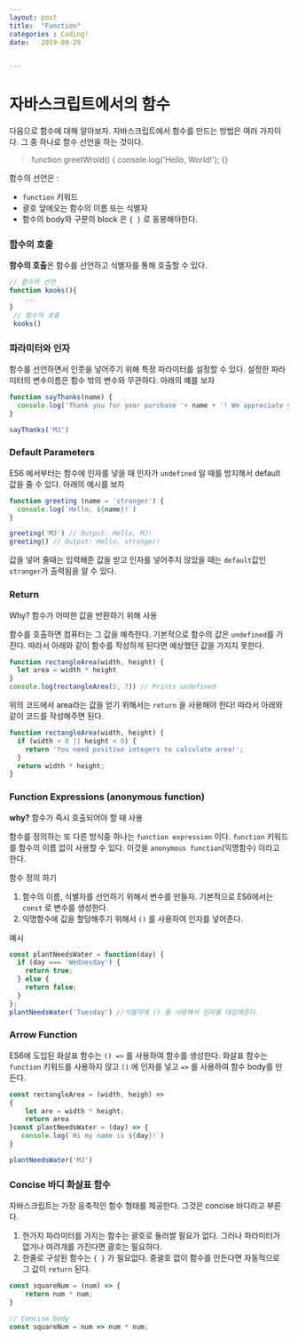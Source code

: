 ```yaml
---
layout: post
title:  "Function"
categories : Coding!
date:   2019-08-29


---
```






# 자바스크립트에서의 함수

다음으로 함수에 대해 알아보자. 자바스크립트에서 함수를 만드는 방법은 여러 가지이다. 그 중 하나로 함수 선언을 하는 것이다.

> function greetWrold() {
> 	console.log('Hello, World!');
> {}

함수의 선언은 :

* `function` 키워드
* 괄호 앞에오는 함수의 이름 또는 식별자
* 함수의 body와 구문의 block 은 `{ }` 로 동봉해야한다.



### 함수의 호출

**함수의 호출**은 함수를 선언하고 식별자를 통해 호출할 수 있다.

```javascript
// 함수의 선언
function kooks(){
    ...
}
 // 함수의 호출
 kooks() 
```



### 파라미터와 인자

함수를 선언하면서 인풋을 넣어주기 위해 특정 파라미터를 설정할 수 있다. 설정한 파라미터의 변수이름은 함수 밖의 변수와 무관하다. 아래의 예를 보자



```javascript
function sayThanks(name) {
  console.log('Thank you for your purchase '+ name + '! We appreciate your business.');
}

sayThanks('MJ')
```



### Default Parameters

ES6 에서부터는 함수에 인자를 넣을 때 인자가 `undefined` 일 때를 방지해서 default 값을 줄 수 있다. 아래의 예시를 보자

```javascript
function greeting (name = 'stranger') {
  console.log(`Hello, ${name}!`)
}

greeting('MJ') // Output: Hello, MJ!
greeting() // Output: Hello, stranger!
```

값을 넣어 줄때는 입력해준 값을 받고 인자를 넣어주지 않았을 때는 `default`값인  `stranger`가 출력됨을 알 수 있다.

### Return

Why? 함수가 어떠한 값을 반환하기 위해 사용

함수를 호출하면 컴퓨터는 그 값을 예측한다. 기본적으로 함수의 값은 `undefined`를 가진다. 따라서 아래와 같이 함수를 작성하게 된다면 예상했던 값을 가지지 못한다.

```javascript
function rectangleArea(width, height) {
  let area = width * height 
}
console.log(rectangleArea(5, 7)) // Prints undefined
```

위의 코드에서 area라는 값을 얻기 위해서는 ```return``` 을 사용해야 한다! 따라서 아래와 같이 코드를 작성해주면 된다.

```javascript
function rectangleArea(width, height) {
  if (width < 0 || height < 0) {
    return 'You need positive integers to calculate area!';
  }
  return width * height;
}
```

  

### Function Expressions (anonymous function)

**why?** 함수가 즉시 호출되어야 할 때 사용

함수를 정의하는 또 다른 방식중 하나는 `function expression` 이다. `function` 키워드를 함수의 이름 없이 사용할 수 있다. 이것을 `anonymous function`(익명함수) 이라고 한다. 

함수 정의 하기

1. 함수의 이름, 식별자를 선언하기 위해서 변수를 만들자. 기본적으로 ES6에서는 `const` 로 변수를 생성한다.
2. 익명함수에 값을 할당해주기 위해서 `()` 를 사용하여 인자를 넣어준다.

예시

```javascript
const plantNeedsWater = function(day) {
  if (day === 'Wednesday') {
    return true;
  } else {
    return false;
  }
};
plantNeedsWater('Tuesday') //식별자에 () 를 사용해서 인자를 대입해준다.
```



### Arrow Function

ES6에 도입된 화살표 함수는 ```() =>``` 를 사용하여 함수를 생성한다. 화살표 함수는 `function` 키워드를 사용하지 않고 `()` 에 인자를 넣고 ```=>``` 를 사용하여 함수 body를 만든다.

```javascript
const rectangleArea = (width, heigh) =>
{
    let are = width * height;
    return area
}const plantNeedsWater = (day) => {
   console.log(`Hi my name is ${day}!`)
}

plantNeedsWater('MJ')

```



### Concise 바디 화살표 함수

자바스크립트는 가장 응축적인 함수 형태를 제공한다. 그것은 concise 바디라고 부른다.

1. 한가지 파라미터를 가지는 함수는 괄호로 둘러쌀 필요가 없다. 그러나 파라미터가 없거나 여려개를 가진다면 괄호는 필요하다.
2. 한줄로 구성된 함수는 `{ }` 가 필요없다. 중괄호 없이 함수를 만든다면 자동적으로 그 값이 `return` 된다.

```javascript
const squareNum = (num) => {
    return num * num;
}

// Concise body
const squareNum = num => num * num;
```

